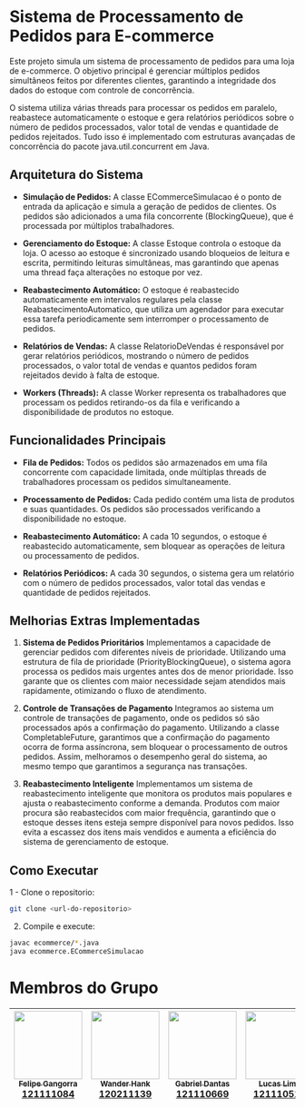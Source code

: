 # Sistema de Processamento de Pedidos para E-commerce

Este projeto simula um sistema de processamento de pedidos para uma loja de e-commerce. O objetivo principal é gerenciar múltiplos pedidos simultâneos feitos por diferentes clientes, garantindo a integridade dos dados do estoque com controle de concorrência.

O sistema utiliza várias threads para processar os pedidos em paralelo, reabastece automaticamente o estoque e gera relatórios periódicos sobre o número de pedidos processados, valor total de vendas e quantidade de pedidos rejeitados. Tudo isso é implementado com estruturas avançadas de concorrência do pacote java.util.concurrent em Java.

## Arquitetura do Sistema

- **Simulação de Pedidos:** A classe ECommerceSimulacao é o ponto de entrada da aplicação e simula a geração de pedidos de clientes. Os pedidos são adicionados a uma fila concorrente (BlockingQueue), que é processada por múltiplos trabalhadores.

- **Gerenciamento do Estoque:** A classe Estoque controla o estoque da loja. O acesso ao estoque é sincronizado usando bloqueios de leitura e escrita, permitindo leituras simultâneas, mas garantindo que apenas uma thread faça alterações no estoque por vez.

- **Reabastecimento Automático:** O estoque é reabastecido automaticamente em intervalos regulares pela classe ReabastecimentoAutomatico, que utiliza um agendador para executar essa tarefa periodicamente sem interromper o processamento de pedidos.

- **Relatórios de Vendas:** A classe RelatorioDeVendas é responsável por gerar relatórios periódicos, mostrando o número de pedidos processados, o valor total de vendas e quantos pedidos foram rejeitados devido à falta de estoque.

- **Workers (Threads):** A classe Worker representa os trabalhadores que processam os pedidos retirando-os da fila e verificando a disponibilidade de produtos no estoque.

## Funcionalidades Principais

- **Fila de Pedidos:** Todos os pedidos são armazenados em uma fila concorrente com capacidade limitada, onde múltiplas threads de trabalhadores processam os pedidos simultaneamente.

- **Processamento de Pedidos:** Cada pedido contém uma lista de produtos e suas quantidades. Os pedidos são processados verificando a disponibilidade no estoque.

- **Reabastecimento Automático:** A cada 10 segundos, o estoque é reabastecido automaticamente, sem bloquear as operações de leitura ou processamento de pedidos.

- **Relatórios Periódicos:** A cada 30 segundos, o sistema gera um relatório com o número de pedidos processados, valor total das vendas e quantidade de pedidos rejeitados.

## Melhorias Extras Implementadas
1. **Sistema de Pedidos Prioritários**
Implementamos a capacidade de gerenciar pedidos com diferentes níveis de prioridade. Utilizando uma estrutura de fila de prioridade (PriorityBlockingQueue), o sistema agora processa os pedidos mais urgentes antes dos de menor prioridade. Isso garante que os clientes com maior necessidade sejam atendidos mais rapidamente, otimizando o fluxo de atendimento.

2. **Controle de Transações de Pagamento**
Integramos ao sistema um controle de transações de pagamento, onde os pedidos só são processados após a confirmação do pagamento. Utilizando a classe CompletableFuture, garantimos que a confirmação do pagamento ocorra de forma assíncrona, sem bloquear o processamento de outros pedidos. Assim, melhoramos o desempenho geral do sistema, ao mesmo tempo que garantimos a segurança nas transações.

3. **Reabastecimento Inteligente**
Implementamos um sistema de reabastecimento inteligente que monitora os produtos mais populares e ajusta o reabastecimento conforme a demanda. Produtos com maior procura são reabastecidos com maior frequência, garantindo que o estoque desses itens esteja sempre disponível para novos pedidos. Isso evita a escassez dos itens mais vendidos e aumenta a eficiência do sistema de gerenciamento de estoque.

## Como Executar

1 - Clone o repositorio:
```bash
git clone <url-do-repositorio>
```

2. Compile e execute:
```bash
javac ecommerce/*.java
java ecommerce.ECommerceSimulacao
```

# Membros do Grupo
| [<img src="https://avatars.githubusercontent.com/u/87813261?v=4" width="120px;" /><br /><sub><b>Felipe Gangorra</b></sub><br />121111084](https://github.com/felipegangorra)<br /> | [<img src="https://avatars.githubusercontent.com/u/87827786?v=4 " width="120px;"/><br /><sub><b>Wander Hank</b></sub><br />120211139](https://github.com/wanderhank)<br /> | [<img src="https://avatars.githubusercontent.com/u/96066029?v=4" width="120px;"/><br /><sub><b>Gabriel Dantas</b></sub><br />121110669](https://github.com/gabrieldantasoli)<br /> | [<img src="https://avatars.githubusercontent.com/u/96154109?v=4" width="120px;"/><br /><sub><b>Lucas Lima</b></sub><br />121110517](https://github.com/lucaslimasilvafoligem)<br /> |
| :---: | :---: | :---: | :---: |
